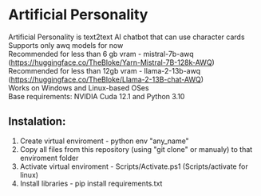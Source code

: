 # Artificial Personality
Artificial Personality is text2text AI chatbot that can use character cards <br>
Supports only awq models for now <br>
Recommended for less than 6 gb vram - mistral-7b-awq (https://huggingface.co/TheBloke/Yarn-Mistral-7B-128k-AWQ) <br>
Recommended for less than 12gb vram - llama-2-13b-awq (https://huggingface.co/TheBloke/Llama-2-13B-chat-AWQ) <br>
Works on Windows and Linux-based OSes <br>
Base requirements: NVIDIA Cuda 12.1 and Python 3.10 <br>
## Instalation:
1. Create virtual enviroment - python env "any_name"
3. Copy all files from this repository (using "git clone" or manualy) to that enviroment folder
2. Activate virtual enviroment - Scripts/Activate.ps1 (Scripts/activate for linux)
4. Install libraries - pip install requirements.txt
